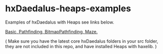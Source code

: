 # hxDaedalus-heaps-examples
Examples of hxDaedalus with Heaps see links below.

[Basic, ](https://hxdaedalus.github.io/hxDaedalus-heaps-examples/binBasic/)
[Pathfinding, ](https://hxdaedalus.github.io/hxDaedalus-heaps-examples/binPathfinding/)
[BitmapPathfinding, ](https://hxdaedalus.github.io/hxDaedalus-heaps-examples/binBitmapPathfinding/)
[Maze. ](https://hxdaedalus.github.io/hxDaedalus-heaps-examples/binPathfindingMaze/)

( Make sure you have the latest core hxDaedalus folders in your src folder, they are not included in this repo, and have installed Heaps with haxelib. )
